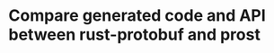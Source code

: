 <!-- cargo-sync-readme start -->

# Compare generated code and API between rust-protobuf and prost

<!-- cargo-sync-readme end -->
